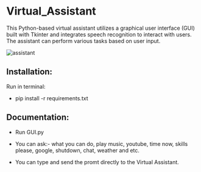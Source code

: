 # Virtual_Assistant
This Python-based virtual assistant utilizes a graphical user interface (GUI) built with Tkinter and integrates speech recognition to interact with users. The assistant can perform various tasks based on user input.



![assistant](https://github.com/janithScript/Virtual_Assistant/assets/127806197/261e13dd-b9d1-46e5-a372-d30d91cfd751)



## Installation:            


Run in terminal:           
* pip install -r requirements.txt


## Documentation:     

* Run GUI.py

* You can ask:- what you can do, play music, youtube, time now, skills please, google, shutdown, chat, weather and etc.

* You can type and send the promt directly to the Virtual Assistant.

